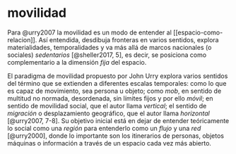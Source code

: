 # movilidad
Para @urry2007 la movilidad es un modo de entender al [[espacio-como-relacion]]. Así entendida, desdibuja fronteras en varios sentidos, explora materialidades, temporalidades y va más allá de marcos nacionales (o sociales) *sedentarios* [@sheller2017, 5], es decir, se posiciona como complementario a la dimensión *fija* del espacio.

El paradigma de movilidad propuesto por John Urry explora varios sentidos del término que se extienden a diferentes escalas temporales: como lo que es capaz de movimiento, sea persona u objeto; como *mob*, en sentido de multitud no normada, desordenada, sin límites fijos y por ello *móvil*; en sentido de movilidad social, que el autor llama *vertical*; el sentido de *migración* o desplazamiento geográfico, que el autor llama *horizontal* [@urry2007, 7-8]. Su objetivo inicial está en dejar de entender teóricamente lo social como una *región* para entenderlo como un *flujo* y una *red* [@urry2000], donde lo importante son los itinerarios de personas, objetos máquinas o información a través de un espacio cada vez más abierto.
